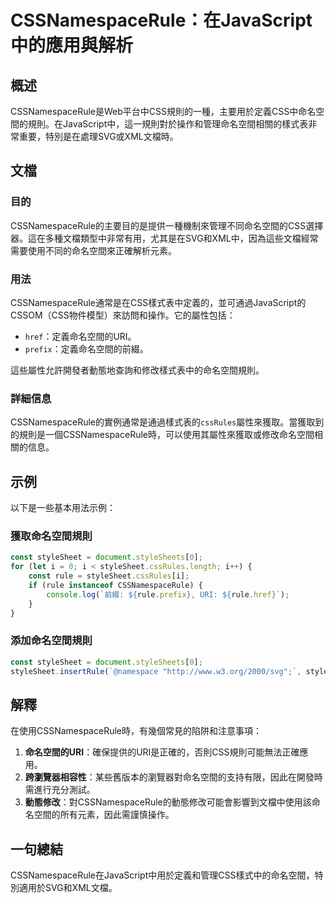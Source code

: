 <!--
Meta Description: # CSSNamespaceRule：在JavaScript中的應用與解析 ## 概述 CSSNamespaceRule是Web平台中CSS規則的一種，主要用於定義CSS中命名空間的規則。在JavaScript中，這一規則對於操作和管理命名空間相關的樣式表非常重要，特別是在處理SVG或XML文檔時。...
Meta Keywords: stylesheet, cssrules, rule, const, cssnamespacerule
-->

# CSSNamespaceRule：在JavaScript中的應用與解析

## 概述
CSSNamespaceRule是Web平台中CSS規則的一種，主要用於定義CSS中命名空間的規則。在JavaScript中，這一規則對於操作和管理命名空間相關的樣式表非常重要，特別是在處理SVG或XML文檔時。

## 文檔
### 目的
CSSNamespaceRule的主要目的是提供一種機制來管理不同命名空間的CSS選擇器。這在多種文檔類型中非常有用，尤其是在SVG和XML中，因為這些文檔經常需要使用不同的命名空間來正確解析元素。

### 用法
CSSNamespaceRule通常是在CSS樣式表中定義的，並可通過JavaScript的CSSOM（CSS物件模型）來訪問和操作。它的屬性包括：

- `href`：定義命名空間的URI。
- `prefix`：定義命名空間的前綴。

這些屬性允許開發者動態地查詢和修改樣式表中的命名空間規則。

### 詳細信息
CSSNamespaceRule的實例通常是通過樣式表的`cssRules`屬性來獲取。當獲取到的規則是一個CSSNamespaceRule時，可以使用其屬性來獲取或修改命名空間相關的信息。

## 示例
以下是一些基本用法示例：

### 獲取命名空間規則
```javascript
const styleSheet = document.styleSheets[0];
for (let i = 0; i < styleSheet.cssRules.length; i++) {
    const rule = styleSheet.cssRules[i];
    if (rule instanceof CSSNamespaceRule) {
        console.log(`前綴: ${rule.prefix}, URI: ${rule.href}`);
    }
}
```

### 添加命名空間規則
```javascript
const styleSheet = document.styleSheets[0];
styleSheet.insertRule(`@namespace "http://www.w3.org/2000/svg";`, styleSheet.cssRules.length);
```

## 解釋
在使用CSSNamespaceRule時，有幾個常見的陷阱和注意事項：

1. **命名空間的URI**：確保提供的URI是正確的，否則CSS規則可能無法正確應用。
2. **跨瀏覽器相容性**：某些舊版本的瀏覽器對命名空間的支持有限，因此在開發時需進行充分測試。
3. **動態修改**：對CSSNamespaceRule的動態修改可能會影響到文檔中使用該命名空間的所有元素，因此需謹慎操作。

## 一句總結
CSSNamespaceRule在JavaScript中用於定義和管理CSS樣式中的命名空間，特別適用於SVG和XML文檔。
